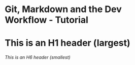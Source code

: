 # Git, Markdown and the Dev Workflow - Tutorial

# This is an H1 header (largest)
###### This is an H6 header (smallest)